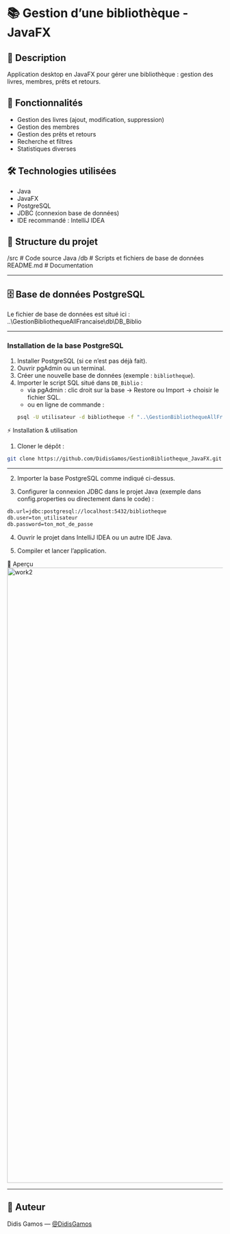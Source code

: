 # 📚 Gestion d’une bibliothèque - JavaFX

## 📌 Description  
Application desktop en JavaFX pour gérer une bibliothèque : gestion des livres, membres, prêts et retours.

## 🚀 Fonctionnalités  
- Gestion des livres (ajout, modification, suppression)  
- Gestion des membres  
- Gestion des prêts et retours  
- Recherche et filtres  
- Statistiques diverses  

## 🛠️ Technologies utilisées  
- Java  
- JavaFX  
- PostgreSQL  
- JDBC (connexion base de données)  
- IDE recommandé : IntelliJ IDEA  

## 📂 Structure du projet  

/src # Code source Java
/db # Scripts et fichiers de base de données
README.md # Documentation

---


## 🗄️ Base de données PostgreSQL  
Le fichier de base de données est situé ici : ..\GestionBibliothequeAllFrancaise\db\DB_Biblio

---


### Installation de la base PostgreSQL  
1. Installer PostgreSQL (si ce n’est pas déjà fait).  
2. Ouvrir pgAdmin ou un terminal.  
3. Créer une nouvelle base de données (exemple : `bibliotheque`).  
4. Importer le script SQL situé dans `DB_Biblio` :  
   - via pgAdmin : clic droit sur la base → Restore ou Import → choisir le fichier SQL.  
   - ou en ligne de commande :  
   ```bash
   psql -U utilisateur -d bibliotheque -f "..\GestionBibliothequeAllFrancaise\db\DB_Biblio\script.sql"

⚡ Installation & utilisation
1. Cloner le dépôt :

```bash
git clone https://github.com/DidisGamos/GestionBibliotheque_JavaFX.git

```

---

2. Importer la base PostgreSQL comme indiqué ci-dessus.

3. Configurer la connexion JDBC dans le projet Java (exemple dans config.properties ou directement dans le code) :
```bash
db.url=jdbc:postgresql://localhost:5432/bibliotheque
db.user=ton_utilisateur
db.password=ton_mot_de_passe

```

4. Ouvrir le projet dans IntelliJ IDEA ou un autre IDE Java.

5. Compiler et lancer l’application.

📸 Aperçu
<img width="2160" height="1436" alt="work2" src="https://github.com/user-attachments/assets/4bfc9525-6c47-4a82-80cd-ce4aac6df232" />

---

## 📄 Auteur  
Didis Gamos — [@DidisGamos](https://github.com/DidisGamos)
